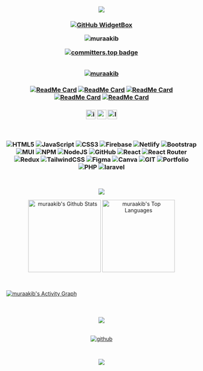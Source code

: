 <h3 align="center">
  
![](https://capsule-render.vercel.app/api?type=waving&color=gradient&height=100&section=header)

</h3>

<h3 align="center">
  
[![GitHub WidgetBox](https://github-widgetbox.vercel.app/api/profile?username=webdrakib&data=followers,repositories,stars,commits&theme=nautilus&hide_border=true)](https://github.com/Jurredr/github-widgetbox)


<img src="https://komarev.com/ghpvc/?username=muraakib&label=Profile%20views&color=0e75b6&style=flat" alt="muraakib" />

<br/>

[![committers.top badge](https://user-badge.committers.top/pakistan/muraakib.svg)](https://user-badge.committers.top/pakistan/muraakib)

<br>
 <a href="https://github.com/ryo-ma/github-profile-trophy"><img src="https://github-profile-trophy.vercel.app/?username=muraakib" alt="muraakib" /></a>
</h3>

<h3 align="center">
  
[![ReadMe Card](https://github-readme-stats.vercel.app/api/pin/?username=muraakib&repo=Rtube.com)](https://github.com/muraakib/Rtube.com)
[![ReadMe Card](https://github-readme-stats.vercel.app/api/pin/?username=muraakib&repo=RevInt)](https://github.com/muraakib/RevInt)
[![ReadMe Card](https://github-readme-stats.vercel.app/api/pin/?username=muraakib&repo=Umaaa)](https://github.com/muraakib/Umaaa)
[![ReadMe Card](https://github-readme-stats.vercel.app/api/pin/?username=muraakib&repo=Tiny-one)](https://github.com/muraakib/Tiny-one)
[![ReadMe Card](https://github-readme-stats.vercel.app/api/pin/?username=muraakib&repo=Ready)](https://github.com/muraakib/Ready/)

</h3>


<h3 align="center">
<p dir="auto"><a href="https://www.instagram.com/muraakib" rel="nofollow"><img src="https://img.shields.io/static/v1?message=Instagram&logo=instagram&label=&color=000&logoColor=white&labelColor=&style=for-the-badge" height="25" alt="instagram logo" alt="Instagram" data-canonical-src="https://img.shields.io/badge/Instagram-1877F2?style=for-the-badge&amp;logo=instagram&amp;logoColor=white" style="max-width: 100%;"></a>
<a href="https://muraakib.github.io/RevInt/" rel="nofollow"><img src="https://img.shields.io/static/v1?message=Portfolio&logo=portfolio&label=&color=000&logoColor=white&labelColor=&style=for-the-badge" height="25" alt="portfolio logo" alt="Portfolio" data-canonical-src="https://img.shields.io/badge/Portfolio-0077B5?style=for-the-badge&amp;logo=portfolio&amp;logoColor=white" style="max-width: 100%;"></a>
<a href="https://www.linkedin.com/in/muraakib" rel="nofollow"><img src="https://img.shields.io/static/v1?message=LinkedIn&logo=linkedin&label=&color=000&logoColor=white&labelColor=&style=for-the-badge" height="25" alt="linkedin logo" alt="Linkedin" data-canonical-src="https://img.shields.io/badge/LinkedIn-0077B5?style=for-the-badge&amp;logo=linkedin&amp;logoColor=white" style="max-width: 100%;"></a>
</p>
<br/>

![HTML5](https://img.shields.io/badge/html5-%23E34F26.svg?style=for-the-badge&logo=html5&logoColor=white) ![JavaScript](https://img.shields.io/badge/javascript-%23323330.svg?style=for-the-badge&logo=javascript&logoColor=%23F7DF1E) ![CSS3](https://img.shields.io/badge/css3-%231572B6.svg?style=for-the-badge&logo=css3&logoColor=white) ![Firebase](https://img.shields.io/badge/firebase-%23039BE5.svg?style=for-the-badge&logo=firebase) ![Netlify](https://img.shields.io/badge/netlify-%23000000.svg?style=for-the-badge&logo=netlify&logoColor=#00C7B7) ![Bootstrap](https://img.shields.io/badge/bootstrap-%23563D7C.svg?style=for-the-badge&logo=bootstrap&logoColor=white) ![MUI](https://img.shields.io/badge/MUI-%230081CB.svg?style=for-the-badge&logo=material-ui&logoColor=white) ![NPM](https://img.shields.io/badge/NPM-%23000000.svg?style=for-the-badge&logo=npm&logoColor=white) ![NodeJS](https://img.shields.io/badge/node.js-6DA55F?style=for-the-badge&logo=node.js&logoColor=white) ![GitHub](https://img.shields.io/badge/GitHub-%23121011.svg?style=for-the-badge&logo=github&logoColor=white) ![React](https://img.shields.io/badge/react-%2320232a.svg?style=for-the-badge&logo=react&logoColor=%2361DAFB) ![React Router](https://img.shields.io/badge/React_Router-CA4245?style=for-the-badge&logo=react-router&logoColor=white) ![Redux](https://img.shields.io/badge/redux-%23593d88.svg?style=for-the-badge&logo=redux&logoColor=white) ![TailwindCSS](https://img.shields.io/badge/tailwindcss-%2338B2AC.svg?style=for-the-badge&logo=tailwind-css&logoColor=white) 	![Figma](https://img.shields.io/badge/figma-%23F24E1E.svg?style=for-the-badge&logo=figma&logoColor=white) ![Canva](https://img.shields.io/badge/Canva-%2300C4CC.svg?style=for-the-badge&logo=Canva&logoColor=white) ![GIT](https://img.shields.io/badge/Git-fc6d26?style=for-the-badge&logo=git&logoColor=white) ![Portfolio](https://img.shields.io/badge/Portfolio-%23000000.svg?style=for-the-badge&logo=firefox&logoColor=#FF7139) ![PHP](https://img.shields.io/badge/PHP-black?style=for-the-badge&logo=php&logoColor=%23777BB4&logoSize=auto) ![laravel](https://img.shields.io/badge/LARAVEL-black?style=for-the-badge&logo=laravel&logoColor=%23FF2D20&logoSize=auto) 



</h3>
<br/>
<p align="center">
  <img align="center" src="https://github-readme-streak-stats.herokuapp.com/?user=muraakib"/>
</p>
<p align="center">
   <a href="https://github.com/muraakib/github-readme-stats"><img alt="muraakib's Github Stats" src="https://denvercoder1-github-readme-stats.vercel.app/api/?username=muraakib&show_icons=true&include_all_commits=true&count_private=true&theme=bg_color=000000&title_color=FFA500&icon_color=000" height="192px"/></a>
   <a href="https://github.com/muraakib/github-readme-stats"><img alt="muraakib's Top Languages" src="https://denvercoder1-github-readme-stats.vercel.app/api/top-langs/?username=muraakib&langs_count=8&layout=compact&theme=bg_color=bg_color=000000&title_color=FFA500&icon_color=000" height="192px"/></a>
</p>

<br />

<a href="https://github.com/muraakib/github-readme-activity-graph"><img alt="muraakib's Activity Graph" src="https://github-readme-activity-graph.vercel.app/graph/?username=muraakib&bg_color=000000&color=000&line=FFA500&point=FFFFFF&hide_border=true" /></a>

<br />

<h3 align="center">
  
![](https://quotes-github-readme.vercel.app/api?type=vetical&theme=dark)

</h3>

<br/>
<div align="center">
<a href="https://github.com/muraakib" target="_blank">
<img src=https://img.shields.io/badge/github-%2324292e.svg?&style=for-the-badge&logo=github&logoColor=white alt=github style="margin-bottom: 5px;" />
</a>
</div>
<br/>  

<h3 align="center">
  
![](https://capsule-render.vercel.app/api?type=waving&color=gradient&height=100&section=footer)

</h3>
